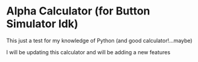 # Alpha Calculator (for Button Simulator Idk)

This just a test for my knowledge of Python (and good calculator!...maybe)

I will be updating this calculator and will be adding a new features
